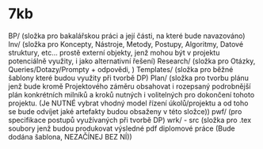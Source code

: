 # 7kb
  BP/ (složka pro bakalářskou práci a její části, na které bude navazováno)
  Inv/ (složka pro Koncepty, Nástroje, Metody, Postupy, Algoritmy, Datové struktury, etc... prostě externí objekty, jenž mohou být v projektu potenciálně využity, i jako alternativní řešení)
  Research/ (složka pro Otázky, Queries/Dotazy/Prompty + odpovědi, )
  Templates/ (složka pro běžné šablony které budou využity při tvorbě DP)
  Plan/ (složka pro tvorbu plánu jenž bude kromě Projektového záměru obsahovat i rozepsaný podrobnější plán konkrétních milníků a kroků nutných i volitelných pro dokončení tohoto projektu. (Je NUTNÉ vybrat vhodný model řízení úkolů/projektu a od toho se bude odvíjet jaké artefakty budou obsaženy v této složce))
  pwf/ (pro specifikace postupů využívaných při tvorbě DP)
  wrk/
    - src (složka pro .tex soubory jenž budou produkovat výsledné pdf diplomové práce (Bude dodána šablona, NEZAČÍNEJ BEZ NÍ))
